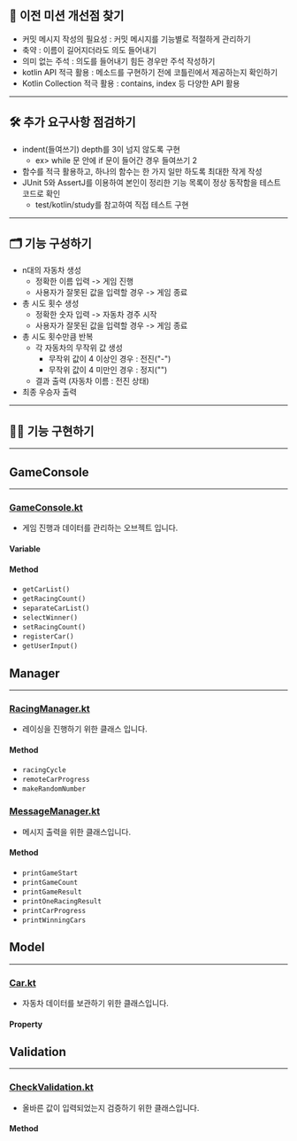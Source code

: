 
## 🥲 이전 미션 개선점 찾기
- 커밋 메시지 작성의 필요성 : 커밋 메시지를 기능별로 적절하게 관리하기
- 축약 : 이름이 길어지더라도 의도 들어내기
- 의미 없는 주석 : 의도를 들어내기 힘든 경우만 주석 작성하기
- kotlin API 적극 활용 : 메소드를 구현하기 전에 코틀린에서 제공하는지 확인하기
- Kotlin Collection 적극 활용 : contains, index 등 다양한 API 활용

---
## 🛠 추가 요구사항 점검하기
- indent(들여쓰기) depth를 3이 넘지 않도록 구현
  - ex> while 문 안에 if 문이 들어간 경우 들여쓰기 2
- 함수를 적극 활용하고, 하나의 함수는 한 가지 일만 하도록 최대한 작게 작성
- JUnit 5와 AssertJ를 이용하여 본인이 정리한 기능 목록이 정상 동작함을 테스트 코드로 확인
  - test/kotlin/study를 참고하여 직접 테스트 구현

---
## 🗂 기능 구성하기
- n대의 자동차 생성
    - 정확한 이름 입력 -> 게임 진행
    - 사용자가 잘못된 값을 입력할 경우 -> 게임 종료
- 총 시도 횟수 생성
    - 정확한 숫자 입력 -> 자동차 경주 시작
    - 사용자가 잘못된 값을 입력할 경우 -> 게임 종료
- 총 시도 횟수만큼 반복
    - 각 자동차의 무작위 값 생성
        - 무작위 값이 4 이상인 경우 : 전진("-")
        - 무작위 값이 4 미만인 경우 : 정지("")
    - 결과 출력 (자동차 이름 : 전진 상태)
- 최종 우승자 출력

---
## 🧑‍💻 기능 구현하기

---
## GameConsole

---
### [GameConsole.kt](..%2Fsrc%2Fmain%2Fkotlin%2Fracingcar%2Fconsole%2FGameConsole.kt)
- 게임 진행과 데이터를 관리하는 오브젝트 입니다.
#### Variable
#### Method
- `getCarList()`
- `getRacingCount()`
- `separateCarList()`
- `selectWinner()`
- `setRacingCount()`
- `registerCar()`
- `getUserInput()`

## Manager

---
### [RacingManager.kt](..%2Fsrc%2Fmain%2Fkotlin%2Fracingcar%2Fmanager%2FRacingManager.kt)
- 레이싱을 진행하기 위한 클래스 입니다.
#### Method
- `racingCycle`
- `remoteCarProgress`
- `makeRandomNumber`

### [MessageManager.kt](..%2Fsrc%2Fmain%2Fkotlin%2Fracingcar%2Fmanager%2FMessageManager.kt)
- 메시지 출력을 위한 클래스입니다.
#### Method
- `printGameStart`
- `printGameCount`
- `printGameResult`
- `printOneRacingResult`
- `printCarProgress`
- `printWinningCars`

## Model

--- 
### [Car.kt](..%2Fsrc%2Fmain%2Fkotlin%2Fracingcar%2Fmodel%2FCar.kt)
- 자동차 데이터를 보관하기 위한 클래스입니다.
#### Property

## Validation

---
### [CheckValidation.kt](..%2Fsrc%2Fmain%2Fkotlin%2Fracingcar%2Fvalidation%2FCheckValidation.kt)
- 올바른 값이 입력되었는지 검증하기 위한 클래스입니다.
#### Method